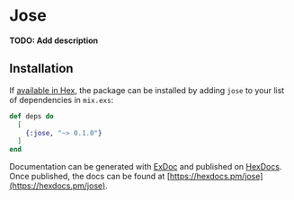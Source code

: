 # Jose

**TODO: Add description**

## Installation

If [available in Hex](https://hex.pm/docs/publish), the package can be installed
by adding `jose` to your list of dependencies in `mix.exs`:

```elixir
def deps do
  [
    {:jose, "~> 0.1.0"}
  ]
end
```

Documentation can be generated with [ExDoc](https://github.com/elixir-lang/ex_doc)
and published on [HexDocs](https://hexdocs.pm). Once published, the docs can
be found at [https://hexdocs.pm/jose](https://hexdocs.pm/jose).


